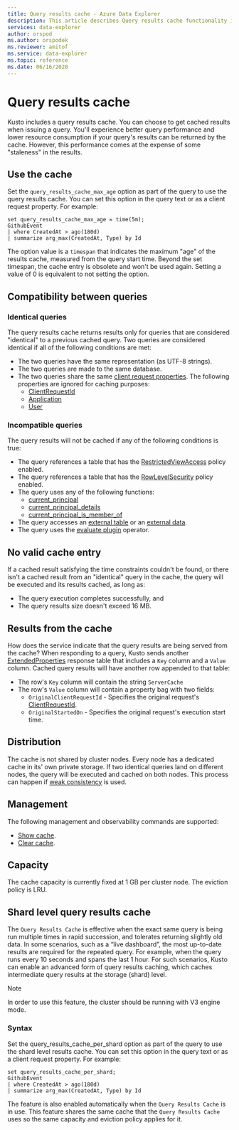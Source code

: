 ```yaml
---
title: Query results cache - Azure Data Explorer
description: This article describes Query results cache functionality in Azure Data Explorer.
services: data-explorer
author: orspod
ms.author: orspodek
ms.reviewer: amitof
ms.service: data-explorer
ms.topic: reference
ms.date: 06/16/2020
---
```

# Query results cache

Kusto includes a query results cache. You can choose to get cached results when issuing a query. You'll experience better query performance and lower resource consumption if your query's results can be returned by the cache. However, this performance comes at the expense of some "staleness" in the results.

## Use the cache

Set the `query_results_cache_max_age` option as part of the query to use the query results cache. You can set this option in the query text or as a client request property. For example:

```kusto
set query_results_cache_max_age = time(5m);
GithubEvent
| where CreatedAt > ago(180d)
| summarize arg_max(CreatedAt, Type) by Id
```

The option value is a `timespan` that indicates the maximum "age" of the results cache, measured from the query start time. Beyond the set timespan, the cache entry is obsolete and won't be used again. Setting a value of 0 is equivalent to not setting the option.

## Compatibility between queries

### Identical queries

The query results cache returns results only for queries that are considered "identical" to a previous cached query. Two queries are considered identical if all of the following conditions are met:

* The two queries have the same representation (as UTF-8 strings).
* The two queries are made to the same database.
* The two queries share the same [client request properties](../api/netfx/request-properties.md). The following properties are ignored for caching purposes:
   * [ClientRequestId](../api/netfx/request-properties.md#clientrequestid-x-ms-client-request-id)
   * [Application](../api/netfx/request-properties.md#application-x-ms-app)
   * [User](../api/netfx/request-properties.md#user-x-ms-user)

### Incompatible queries

The query results will not be cached if any of the following conditions is true:
 
* The query references a table that has the [RestrictedViewAccess](../management/restrictedviewaccesspolicy.md) policy enabled.
* The query references a table that has the [RowLevelSecurity](../management/rowlevelsecuritypolicy.md) policy enabled.
* The query uses any of the following functions:
    * [current_principal](current-principalfunction.md)
    * [current_principal_details](current-principal-detailsfunction.md)
    * [current_principal_is_member_of](current-principal-ismemberoffunction.md)
* The query accesses an [external table](schema-entities/externaltables.md) or an [external data](externaldata-operator.md).
* The query uses the [evaluate plugin](evaluateoperator.md) operator.

## No valid cache entry

If a cached result satisfying the time constraints couldn't be found, or there isn't a cached result from an "identical" query in the cache, the query will be executed and its results cached, as long as: 

* The query execution completes successfully, and
* The query results size doesn't exceed 16 MB.

## Results from the cache

How does the service indicate that the query results are being served from the cache?
When responding to a query, Kusto sends another [ExtendedProperties](../api/rest/response.md) response table that includes a `Key` column and a `Value` column.
Cached query results will have another row appended to that table:
* The row's `Key` column will contain the string `ServerCache`
* The row's `Value` column will contain a property bag with two fields:
   * `OriginalClientRequestId` - Specifies the original request's [ClientRequestId](../api/netfx/request-properties.md#clientrequestid-x-ms-client-request-id).
   * `OriginalStartedOn` - Specifies the original request's execution start time.

## Distribution

The cache is not shared by cluster nodes. Every node has a dedicated cache in its' own private storage. If two identical queries land on different nodes, the query will be executed and cached on both nodes. This process can happen if [weak consistency](../concepts/queryconsistency.md) is used.

## Management

The following management and observability commands are supported:

* [Show cache](../management/show-query-results-cache-command.md).
* [Clear cache](../management/clear-query-results-cache-command.md).

## Capacity

The cache capacity is currently fixed at 1 GB per cluster node.
The eviction policy is LRU.

## Shard level query results cache

The `Query Results Cache` is effective when the exact same query is being run multiple times in rapid succession, and tolerates returning slightly old data. In some scenarios, such as a “live dashboard”, the most up-to-date results are required for the repeated query. 
For example, when the query runs every 10 seconds and spans the last 1 hour. For such scenarios, Kusto can enable an advanced form of query results caching, which caches intermediate query results at the storage (shard) level.

> [!Note]
> In order to use this feature, the cluster should be running with V3 engine mode.

### Syntax

Set the query_results_cache_per_shard option as part of the query to use the shard level results cache. You can set this option in the query text or as a client request property. For example:

```kusto
set query_results_cache_per_shard;
GithubEvent
| where CreatedAt > ago(180d)
| summarize arg_max(CreatedAt, Type) by Id
```

The feature is also enabled automatically when the `Query Results Cache` is in use.
This feature shares the same cache that the `Query Results Cache` uses so the same capacity and eviction policy applies for it.
